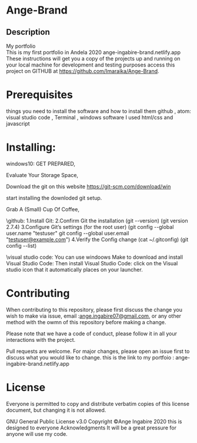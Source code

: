 # Ange-Brand
## Description
My portfolio  
This is my first portfolio in Andela 2020 ange-ingabire-brand.netlify.app
These instructions will get you a copy of the projects up and running on your local machine 
for development and testing purposes access this project on GITHUB at https://github.com/Imaraika/Ange-Brand.

# Prerequisites
things you need to install the software and how to install them github , 
atom: visual studio code , Terminal , windows software I used html/css and javascript

# Installing:
windows10: GET PREPARED,

Evaluate Your Storage Space,

Download the git on this website https://git-scm.com/download/win

start installing the downloded git setup.

Grab A (Small) Cup Of Coffee,

\github: 
1.Install Git: 
2.Confirm Git the installation (git --version) (git version 2.7.4)
3.Configure Git’s settings (for the root user) 
(git config --global user.name "testuser" git config --global user.email "testuser@example.com") 
4.Verify the Config change (cat ~/.gitconfig) (git config --list)

\visual studio code: 
You can use windoows Make to download and install Visual Studio Code: 
Then install Visual Studio Code:
click on the Visual studio icon that it automatically places on your launcher.

# Contributing
When contributing to this repository, please first discuss the change you wish to make via issue, 
email :ange.ingabire07@gmail.com, or any other method with the owmn of this repository before making a change.

Please note that we have a code of conduct, please follow it in all your interactions with the project.

Pull requests are welcome. For major changes, please open an issue first to discuss what you would like to change.
this is the link to my portfoio : ange-ingabire-brand.netlify.app

# License
Everyone is permitted to copy and distribute verbatim copies of this license document,
but changing it is not allowed.

GNU General Public License v3.0 Copyright ©️Ange Ingabire 2020 this is designed to everyone
Acknowledgments
It will be a great pressure for anyone will use my code.

